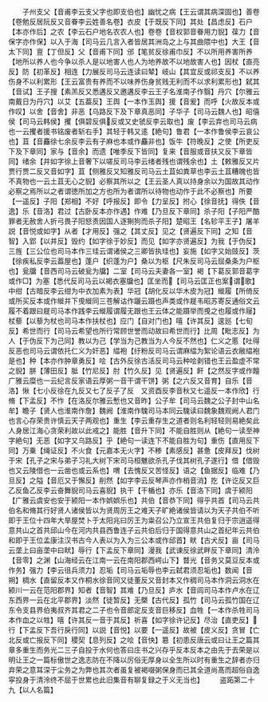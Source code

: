 <!-- { "loadSidebar": true } -->
　　子州支父【音甫李云支父字也即支伯也】幽忧之病【王云谓其病深固也】善卷【卷勉反居阮反又音眷李云姓善名卷】衣皮【于既反下同】其处【昌虑反】石户【本亦作后】之农【李云石户地名农农人也】卷卷【音权郭音眷用力貎】葆力【音保字亦作保】以入于海【司马云几言入者皆居其洲岛之上与其曲隈中也】大王【音太下同】亶【丁但反】父【音甫下同】邠【笔贫反徐甫巾反】不以所用养害所养【地所以养人也今争以杀人是以地害人也人为地养故不以地故害人也】因杖【直亮反】防【初革反】相连【力展反司马云连读曰辇】岐山【其宜反或祁支反】不以养伤身不以利累形【王云富贵有养而不以味养伤身贫贱无利而不以求利累形也】弑其【音试】王子搜【素羔反又悉遘反又邀遘反李云王子名淮南子作翳】丹穴【尔雅云南戴日为丹穴】以艾【五葢反】王舆【一本作玉舆】援【音爰】而呼【火故反本或作叹】以舍【音舍】非恶【乌路反下及下章真恶同】子华子【司马云魏人也】昭僖侯【司马云韩侯】攫【俱碧反俱反或又史虢反李云取也】废【李云弃也司马云病也一云攫者援书铭废者斩右手】其轻于韩又逺【絶句】鲁君【一本作鲁侯李云哀公也】苴【音麤徐七余反李云有子麻也本或作麤非也】饭牛【符晚反】之使【所吏反下及下章同】家与【音余】而遗【唯季反下皆同】复来【音服或音扶又反下章皆同】绪余【并如字徐上音奢下以嗟反司马李云绪者残也谓残余也】土【敕雅反又片贾行贾二反又音如字】苴【侧雅反又知雅反司马云土苴如粪草也李云土苴糟魄也皆不真物也一云土苴无心之貎】必察其所以之【王云圣人真以持身余以为国故其动作必察之焉所以之者谓徳所加之方也所为者谓所以待物也动作于此不必察也】所要【一遥反】子阳【郑相】不好【呼报反】即令【力呈反】拊心【徐音抚】得佚【音逸】乐【音洛】君过【古卧反本亦作遇】作难【乃旦反下章同】杀子阳【子阳严酷罪者无赦舍人折弓畏子阳怒责因国人逐猘狗而杀子阳】楚昭王【名轸平王子】屠羊説【音悦或如字】从者【才用反】强之【其丈反】见之【贤遍反下同】之知【音智】入郢【以井反】毁约【如字徐于妙反】而见【如字亦贤遍反】为我【于伪反】三旌【三公位也司马本作三珪云谓诸侯之三卿皆执珪也】妄施【如字又始豉反】茨【徐疾私反李云葢屋也】蓬户【织蓬为户】桑以为枢【尺朱反司马云屈桑条为户枢也】瓮牖【音西司马云破瓮为牖】二室【司马云夫妻各一室】褐【下葛反郭音葛字或作□】为塞【悉代反司马云以褐衣塞牖也】匡坐而【司马云匡正也案谓歌】中绀【古暗反李云绀为中衣加素为表】华冠【胡化反以华木皮为冠】縰履【所倚反或所买反本或作縰并下曵縰同三苍解诂作躧云蹑也声类或作屣韦昭苏寄反通俗文云履不着跟曰屣司马本作践李云縰履谓履无跟也王云体之能蹑举而曵之也履或作屦】杖藜【以藜为杖也司马本作扶杖也】应门【自对门也】嘻【许其反】逡廵【七旬反】希世而行【司马云希望也所行常顾世誉而动故曰希世而行】比周【毗志反】为人【于伪反下为己同】教以为己【学当为己教当为人今反不然也】仁义之慝【吐得反恶也司马云谓依托仁义为奸恶】緼袍【纡粉反司马云谓麻緼为絮论语云衣敝緼袍是也】种【本亦作肿章勇反】哙【古外反徐古活反司马云种哙剥错也王云盈虚不常之貎】胼【薄田反】胝【竹尼反】肘【竹久反】见【贤遍反】飦【之然反字或作饘广雅云糜也一云纪言反家语云厚粥一音干谓干饼】粥【之六反又音育】自乐【音洛】愀【七小反徐在九反又七了反子了反　又资酉反李音秋又七遥反一本作欣】行脩【下孟反】不怍【在洛反尔雅云慙也又音昨】公子牟【司马云魏之公子封中山名牟】瞻子【贤人也淮南作詹】魏阙【淮南作騩司马本同云騩读曰魏象魏观阙人君门也言心存荣贵许慎云天子两观也】重生【李云重存生之道者则名利轻轻则易絶矣此人身居江海心贪荣利故以此戒之】能胜【音升下同】不能自胜则从【絶句一读至神字絶句】无恶【如字又乌路反】乎【絶句一读连下不能自胜为句】重伤【直用反下同】万乗【绳证反】不火食【元嘉本无火字】不糁【素感反】甚惫【皮拜反】伐树于宋【孔子之宋与弟子习礼大树下宋司马桓魋欲杀孔子伐其树孔子遂行】借【借毁也又云陵借也一云凿也或云系也】喟【去愧反又苦怪反】语之【鱼据反】临难【乃旦反】之隘【音厄又于懈反】削然【如字李云反琴声亦作梢音消】扢【许讫反又巨乙反鱼乙反李云奋舞貎司马云喜貎】执干【干楯也】亦乐【音洛下同】虞于颍阳【广雅云虞安也安于颍阳一本作娯娯乐也】共伯【音恭下同】得乎共首【司马云共伯名和脩其行好贤人诸侯皆以为贤周厉王之难天子旷絶诸侯皆请以为天子共伯不听即于王位十四年大旱屋焚卜于太阳兆曰厉王为粜召公乃立宣王共伯复归于宗逍遥得意共山之首共邱山今在河内共县西鲁连子云共伯后归于国得意共山之首纪年云共伯和即于王位孟康注汉书古今人表以为入为三公本或作邱首】畎【古犬反】亩【司马云垄上曰亩垄中曰畎】辱行【下孟反下章同】漫我【武谏反徐武畔反下章同】清泠【音零】之渊【山海经云在江南一云在南阳郡西崿山下】瞀光【音务又莫豆反本或作务】强力【李云徂兵须力】忍垢【司马云垢辱也李云弑君须忍垢也】数闻【音朔】椆水【直留反本又作桐水徐音同又徒董反又音封本又作稠司马本作洞云洞水在颍川一云在范阳郡界】知者【音智】其难【乃旦反】庐水【音闾司马本作卢水在辽东西界一云在北平郡界】淡然【徒暂反】无槩【古代反】孤竹【司马云孤竹国在辽东令支县界伯夷叔齐其君之二子也令音郎定反支音巨移反】血牲【一本作杀牲司马本作血之以牲】嘻【许其反一音于其反】祈喜【如字徐许记反】尽治【直吏反】行【下孟反下吾行戾行同】以説【音悦】以要【一遥反】故被【皮义反】贪冒【亡北反或亡报反下同】稷契【息列反】之哙【音快】簒【初患反唐云或曰让王之篇其章多重生而务光二三子自投于水何也答曰庄书之兴存乎反本反本之由先于去荣是以明让王之一篇标傲世之逸志防在不降以厉俗无厚身以全生所以时有重生之辞者亦归弃荣之意耳深于尘务之为弊也其次者虽复被褐啜粥保身而已其全道尚髙而超俗自逸寜投身于清泠终不屈于世累也此旧集音有聊复録之于义无当也】
　　盗跖第二十九【以人名篇】
